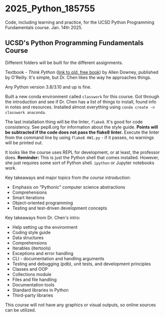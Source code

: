 # 2025_Python_185755
Code, including learning and practice, for the UCSD Python Programming Fundamentals course. Jan. 14th 2025.

##   UCSD's Python Programming Fundamentals Course

Different folders will be built for the different assignments.

Textbook - *Think Python* ([link to old, free book](https://greenteapress.com/thinkpython2/html/index.html)) by Allen Downey, published by O'Reilly. It's simple, but Dr. Chen likes the way he approaches things.

Any Python version 3.8/3.10 and up is fine.

Built a new conda environment called `classwork` for this course. Got through the introduction and see if Dr. Chen has a list of things to install, found info in notes and resources. Installed almost everything using `conda create -n classwork anaconda`.

The last installation thing will be the linter, `flake8`. It's good for code consistency. See pep8.org for information about the style guide. **Points will be subtracted if the code does not pass the flake8 linter.** Execute the linter from the command line by using `flake8 HW1.py` - if it passes, no warnings will be printed out.

It looks like the course uses REPL for development, or at least, the professor does. **Reminder:** This is just the Python shell that comes installed. However, she just requires some sort of Python shell. `ipython` or Jupyter notebooks work.

Key takeaways and major topics from *the course introduction*:
* Emphasis on "Pythonic" computer science abstractions
* Comprehensions
* Smart iterations
* Object-oriented programming
* Testing and test-driven development concepts

Key takeaways from Dr. Chen's intro:
* Help setting up the environment
* Coding style guide
* Data structures
* Comprehensions
* Iterables (itertools)
* Exceptions and error handling
* CLI - documentation and handling arguments
* Testing and debugging (pdb), unit tests, and development principles
* Classes and OOP
* Collections module
* Files and file handling
* Documentation tools
* Standard libraries in Python
* Third-party libraries

This course will not have any graphics or visual outputs, so online sources can be utilized.